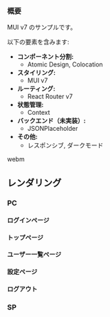 ### 概要

MUI v7 のサンプルです。

以下の要素を含みます:

- **コンポーネント分割:**
  - Atomic Design, Colocation
- **スタイリング:**
  - MUI v7
- **ルーティング:**
  - React Router v7
- **状態管理:**
  - Context
- **バックエンド（未実装）:**
  - JSONPlaceholder
- **その他:**
  - レスポンシブ, ダークモード

webm

## レンダリング

### PC

#### ログインページ

#### トップページ

#### ユーザー一覧ページ

#### 設定ページ

#### ログアウト

### SP
